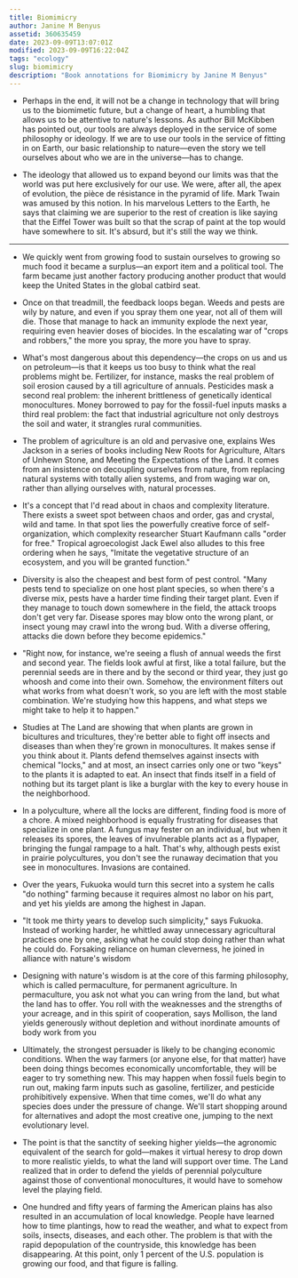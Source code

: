 ```yaml
---
title: Biomimicry
author: Janine M Benyus
assetid: 360635459
date: 2023-09-09T13:07:01Z
modified: 2023-09-09T16:22:04Z
tags: "ecology"
slug: biomimicry
description: "Book annotations for Biomimicry by Janine M Benyus"
---
```


*  Perhaps in the end, it will not be a change in technology that will bring us to the biomimetic future, but a change of heart, a humbling that allows us to be attentive to nature's lessons. As author Bill McKibben has pointed out, our tools are always deployed in the service of some philosophy or ideology. If we are to use our tools in the service of fitting in on Earth, our basic relationship to nature—even the story we tell ourselves about who we are in the universe—has to change.

*  The ideology that allowed us to expand beyond our limits was that the world was put here exclusively for our use. We were, after all, the apex of evolution, the pièce de résistance in the pyramid of life. Mark Twain was amused by this notion. In his marvelous Letters to the Earth, he says that claiming we are superior to the rest of creation is like saying that the Eiffel Tower was built so that the scrap of paint at the top would have somewhere to sit. It's absurd, but it's still the way we think.

---

*  We quickly went from growing food to sustain ourselves to growing so much food it became a surplus—an export item and a political tool. The farm became just another factory producing another product that would keep the United States in the global catbird seat.

*  Once on that treadmill, the feedback loops began. Weeds and pests are wily by nature, and even if you spray them one year, not all of them will die. Those that manage to hack an immunity explode the next year, requiring even heavier doses of biocides. In the escalating war of "crops and robbers," the more you spray, the more you have to spray.

*  What's most dangerous about this dependency—the crops on us and us on petroleum—is that it keeps us too busy to think what the real problems might be. Fertilizer, for instance, masks the real problem of soil erosion caused by a till agriculture of annuals. Pesticides mask a second real problem: the inherent brittleness of genetically identical monocultures. Money borrowed to pay for the fossil-fuel inputs masks a third real problem: the fact that industrial agriculture not only destroys the soil and water, it strangles rural communities.

*  The problem of agriculture is an old and pervasive one, explains Wes Jackson in a series of books including New Roots for Agriculture, Altars of Unhewn Stone, and Meeting the Expectations of the Land. It comes from an insistence on decoupling ourselves from nature, from replacing natural systems with totally alien systems, and from waging war on, rather than allying ourselves with, natural processes.

*  It's a concept that I'd read about in chaos and complexity literature. There exists a sweet spot between chaos and order, gas and crystal, wild and tame. In that spot lies the powerfully creative force of self-organization, which complexity researcher Stuart Kaufmann calls "order for free." Tropical agroecologist Jack Ewel also alludes to this free ordering when he says, "Imitate the vegetative structure of an ecosystem, and you will be granted function."

*  Diversity is also the cheapest and best form of pest control. "Many pests tend to specialize on one host plant species, so when there's a diverse mix, pests have a harder time finding their target plant. Even if they manage to touch down somewhere in the field, the attack troops don't get very far. Disease spores may blow onto the wrong plant, or insect young may crawl into the wrong bud. With a diverse offering, attacks die down before they become epidemics."

*  "Right now, for instance, we're seeing a flush of annual weeds the first and second year. The fields look awful at first, like a total failure, but the perennial seeds are in there and by the second or third year, they just go whoosh and come into their own. Somehow, the environment filters out what works from what doesn't work, so you are left with the most stable combination. We're studying how this happens, and what steps we might take to help it to happen."

*  Studies at The Land are showing that when plants are grown in bicultures and tricultures, they're better able to fight off insects and diseases than when they're grown in monocultures. It makes sense if you think about it. Plants defend themselves against insects with chemical "locks," and at most, an insect carries only one or two "keys" to the plants it is adapted to eat. An insect that finds itself in a field of nothing but its target plant is like a burglar with the key to every house in the neighborhood.

*  In a polyculture, where all the locks are different, finding food is more of a chore. A mixed neighborhood is equally frustrating for diseases that specialize in one plant. A fungus may fester on an individual, but when it releases its spores, the leaves of invulnerable plants act as a flypaper, bringing the fungal rampage to a halt. That's why, although pests exist in prairie polycultures, you don't see the runaway decimation that you see in monocultures. Invasions are contained.

*  Over the years, Fukuoka would turn this secret into a system he calls "do nothing" farming because it requires almost no labor on his part, and yet his yields are among the highest in Japan.

*  "It took me thirty years to develop such simplicity," says Fukuoka. Instead of working harder, he whittled away unnecessary agricultural practices one by one, asking what he could stop doing rather than what he could do. Forsaking reliance on human cleverness, he joined in alliance with nature's wisdom

*  Designing with nature's wisdom is at the core of this farming philosophy, which is called permaculture, for permanent agriculture. In permaculture, you ask not what you can wring from the land, but what the land has to offer. You roll with the weaknesses and the strengths of your acreage, and in this spirit of cooperation, says Mollison, the land yields generously without depletion and without inordinate amounts of body work from you

*  Ultimately, the strongest persuader is likely to be changing economic conditions. When the way farmers (or anyone else, for that matter) have been doing things becomes economically uncomfortable, they will be eager to try something new. This may happen when fossil fuels begin to run out, making farm inputs such as gasoline, fertilizer, and pesticide prohibitively expensive. When that time comes, we'll do what any species does under the pressure of change. We'll start shopping around for alternatives and adopt the most creative one, jumping to the next evolutionary level.

*  The point is that the sanctity of seeking higher yields—the agronomic equivalent of the search for gold—makes it virtual heresy to drop down to more realistic yields, to what the land will support over time. The Land realized that in order to defend the yields of perennial polyculture against those of conventional monocultures, it would have to somehow level the playing field.

*  One hundred and fifty years of farming the American plains has also resulted in an accumulation of local knowledge. People have learned how to time plantings, how to read the weather, and what to expect from soils, insects, diseases, and each other.
   The problem is that with the rapid depopulation of the countryside, this knowledge has been disappearing. At this point, only 1 percent of the U.S. population is growing our food, and that figure is falling.

